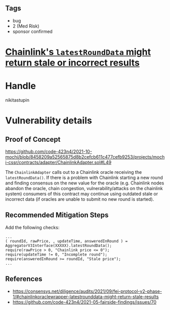 ## Tags

- bug
- 2 (Med Risk)
- sponsor confirmed

# [Chainlink's `latestRoundData` might return stale or incorrect results](https://github.com/code-423n4/2021-10-mochi-findings/issues/87) 

# Handle

nikitastupin


# Vulnerability details

## Proof of Concept

https://github.com/code-423n4/2021-10-mochi/blob/8458209a52565875d8b2cefcb611c477cefb9253/projects/mochi-cssr/contracts/adapter/ChainlinkAdapter.sol#L49 

The `ChainlinkAdapter` calls out to a Chainlink oracle receiving the `latestRoundData()`. If there is a problem with Chainlink starting a new round and finding consensus on the new value for the oracle (e.g. Chainlink nodes abandon the oracle, chain congestion, vulnerability/attacks on the chainlink system) consumers of this contract may continue using outdated stale or incorrect data (if oracles are unable to submit no new round is started).

## Recommended Mitigation Steps

Add the following checks:

```
...
( roundId, rawPrice, , updateTime, answeredInRound ) = AggregatorV3Interface(XXXXX).latestRoundData();
require(rawPrice > 0, "Chainlink price <= 0");
require(updateTime != 0, "Incomplete round");
require(answeredInRound >= roundId, "Stale price");
...
```

## References

- https://consensys.net/diligence/audits/2021/09/fei-protocol-v2-phase-1/#chainlinkoraclewrapper-latestrounddata-might-return-stale-results
- https://github.com/code-423n4/2021-05-fairside-findings/issues/70

